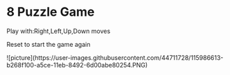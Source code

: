 <h1>8 Puzzle Game</h1>
<p>Play with:Right,Left,Up,Down moves</p>
<p>Reset to start the game again</p>![picture](https://user-images.githubusercontent.com/44711728/115986613-b268f100-a5ce-11eb-8492-6d00abe80254.PNG)
